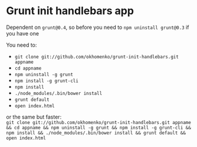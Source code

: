 # Grunt init handlebars app

Dependent on ```grunt@0.4```, so before you need to `npm uninstall grunt@0.3` if you have one

You need to:
- ```git clone git://github.com/okhomenko/grunt-init-handlebars.git appname```
- ```cd appname```
- ```npm uninstall -g grunt```
- ```npm install -g grunt-cli```
- ```npm install```
- ```./node_modules/.bin/bower install```
- ```grunt default```
- ```open index.html```

or the same but faster:  
```git clone git://github.com/okhomenko/grunt-init-handlebars.git appname && cd appname && npm uninstall -g grunt && npm install -g grunt-cli && npm install && ./node_modules/.bin/bower install && grunt default && open index.html```
